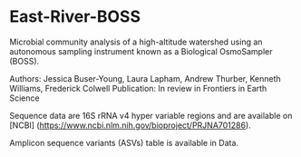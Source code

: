 # East-River-BOSS

Microbial community analysis of a high-altitude watershed using an autonomous sampling instrument known as a Biological OsmoSampler (BOSS).

Authors: Jessica Buser-Young, Laura Lapham, Andrew Thurber, Kenneth Williams, Frederick Colwell 
Publication: In review in Frontiers in Earth Science

Sequence data are 16S rRNA v4 hyper variable regions and are available on [NCBI] (https://www.ncbi.nlm.nih.gov/bioproject/PRJNA701286).

Amplicon sequence variants (ASVs) table is available in Data.
